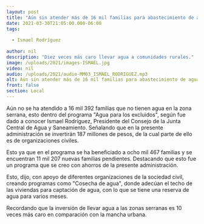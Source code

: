 ```yaml
---
layout: post
title: "Aún sin atender más de 16 mil familias para abastecimiento de agua"
date: 2021-03-30T21:05:00.000-06:00
tags:
  
  - Ismael Rodríguez
  
author: nil
description: "Diez veces más caro llevar agua a comunidades rurales."
image: /uploads/2021/images-ISMAEL.jpg
video: nil
audio: /uploads/2021/audio-MM03_ISMAEL_RODRIGUEZ.mp3
alt: Aún sin atender más de 16 mil familias para abastecimiento de agua
front: false
section: Local
---
```


Aún no se ha atendido a 16 mil 392 familias que no tienen agua en la zona serrana, esto dentro del programa "Agua para los excluidos", según fue dado a conocer Ismael Rodríguez, Presidente del Consejo de la Junta Central de Agua y Saneamiento. Señalando que en la presente administración se invertirán 187 millones de pesos, de la cual parte de ello es de organizaciones civiles. 

Esto ya que en el programa se ha beneficiado a ocho mil 467 familias y se encuentran 11 mil 207 nuevas familias pendientes. Destacando que esto fue un programa que se creo con ahorros de la presente administración. 

Esto, dijo, con apoyo de diferentes organizaciones de la sociedad civil, creando programas como "Cosecha de agua", donde adecúan el techo de las viviendas para captación de agua, con lo que se tiene una reserva de agua para varios meses. 

Recordando que la inversión de llevar agua a las zonas serranas es 10 veces más caro en comparación con la mancha urbana.
